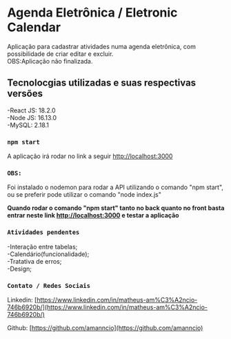 # Agenda Eletrônica / Eletronic Calendar

Aplicação para cadastrar atividades numa agenda eletrônica, com possibilidade de criar editar e excluir.  
OBS:Aplicação não finalizada.

## Tecnolocgias utilizadas e suas respectivas versões

-React JS: 18.2.0  
-Node JS: 16.13.0  
-MySQL: 2.18.1

### `npm start`

A aplicação irá rodar no link a seguir [http://localhost:3000](http://localhost:3000)

### `OBS:`

Foi instalado o nodemon para rodar a API utilizando o comando "npm start", ou se preferir pode utilizar o comando "node index.js"

**Quando rodar o comando "npm start" tanto no back quanto no front basta entrar neste link [http://localhost:3000](http://localhost:3000) e testar a aplicação**

### `Atividades pendentes`

-Interação entre tabelas;  
-Calendário(funcionalidade);  
-Tratativa de erros;  
-Design;


### `Contato / Redes Sociais`

Linkedin: [https://www.linkedin.com/in/matheus-am%C3%A2ncio-746b6920b/](https://www.linkedin.com/in/matheus-am%C3%A2ncio-746b6920b/)

Github: [https://github.com/amanncio](https://github.com/amanncio)


